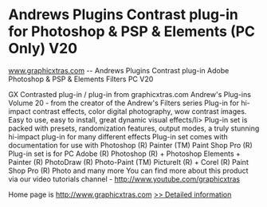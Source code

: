 # Andrews Plugins Contrast plug-in for Photoshop & PSP & Elements (PC Only) V20
www.graphicxtras.com -- Andrews Plugins Contrast plug-in Adobe Photoshop & PSP & Elements Filters PC V20

GX Contrasted plug-in / plug-in from graphicxtras.com
Andrew's Plug-ins Volume 20 - from the creator of the Andrew's Filters series
Plug-in for hi-impact contrast effects, color digital photography, wow contrast images. Easy to use, easy to install, great dynamic visual effects/li>
Plug-in set is packed with presets, randomization features, output modes, a truly stunning hi-impact plug-in for many different effects
Plug-in set comes with documentation for use with Photoshop (R) Painter (TM) Paint Shop Pro (R)
Plug-in set is for PC Adobe (R) Photoshop (R) + Photoshop Elements + Painter (R) PhotoDraw (R) Photo-Paint (TM) PictureIt (R) + Corel (R) Paint Shop Pro (R) Photo and many more
You can find more about this product via our video tutorials channel - http://www.youtube.com/graphicxtras


Home page is http://www.graphicxtras.com
[>> Detailed information](https://secure.shareit.com/shareit/product.html?productid=300156132&affiliateid=200057808)
